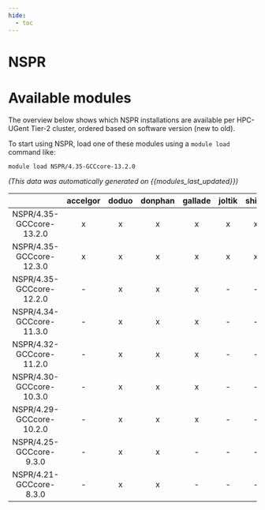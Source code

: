 ```yaml
---
hide:
  - toc
---
```


NSPR
====

# Available modules


The overview below shows which NSPR installations are available per HPC-UGent Tier-2 cluster, ordered based on software version (new to old).

To start using NSPR, load one of these modules using a `module load` command like:

```shell
module load NSPR/4.35-GCCcore-13.2.0
```

*(This data was automatically generated on {{modules_last_updated}})*  

| |accelgor|doduo|donphan|gallade|joltik|shinx|
| :---: | :---: | :---: | :---: | :---: | :---: | :---: |
|NSPR/4.35-GCCcore-13.2.0|x|x|x|x|x|x|
|NSPR/4.35-GCCcore-12.3.0|x|x|x|x|x|x|
|NSPR/4.35-GCCcore-12.2.0|-|x|x|x|-|-|
|NSPR/4.34-GCCcore-11.3.0|-|x|x|x|-|-|
|NSPR/4.32-GCCcore-11.2.0|-|x|x|x|-|-|
|NSPR/4.30-GCCcore-10.3.0|-|x|x|x|-|-|
|NSPR/4.29-GCCcore-10.2.0|-|x|x|x|-|-|
|NSPR/4.25-GCCcore-9.3.0|-|x|x|-|-|-|
|NSPR/4.21-GCCcore-8.3.0|-|x|x|-|-|-|
